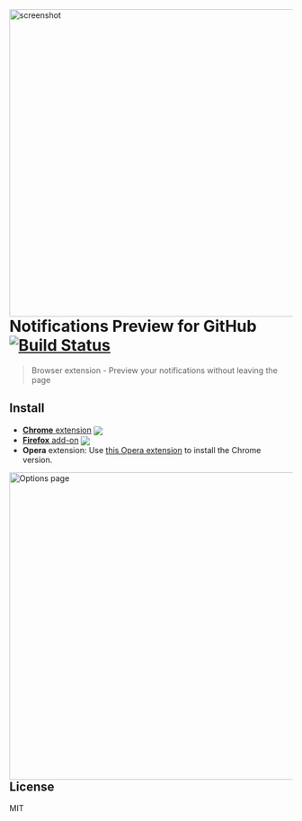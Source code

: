 <img src="https://user-images.githubusercontent.com/1402241/45664093-aa09c900-bb3c-11e8-86c6-ad4a0246aef4.png" align="right" width="547" alt="screenshot">

# Notifications Preview for GitHub [![Build Status](https://travis-ci.org/tanmayrajani/notifications-preview-github.svg?branch=master)](https://travis-ci.org/tanmayrajani/notifications-preview-github)

> Browser extension - Preview your notifications without leaving the page


## Install

[link-cws]: https://chrome.google.com/webstore/detail/notifications-preview-for/kgilejfahkjidpaclkepbdoeioeohfmj "Version published on Chrome Web Store"
[link-amo]: https://addons.mozilla.org/en-US/firefox/addon/notifications-preview-github/ "Version published on Mozilla Add-ons"

- [**Chrome** extension][link-cws] [<img valign="middle" src="https://img.shields.io/chrome-web-store/v/kgilejfahkjidpaclkepbdoeioeohfmj.svg?label=%20">][link-cws]
- [**Firefox** add-on][link-amo] [<img valign="middle" src="https://img.shields.io/amo/v/notifications-preview-github.svg?label=%20">][link-amo]
- **Opera** extension: Use [this Opera extension](https://addons.opera.com/en/extensions/details/download-chrome-extension-9/) to install the Chrome version.

<img width="547" alt="Options page" src="https://user-images.githubusercontent.com/1402241/45664671-a6c40c80-bb3f-11e8-8265-b6e96973ba76.png" align="right">


## License

MIT
